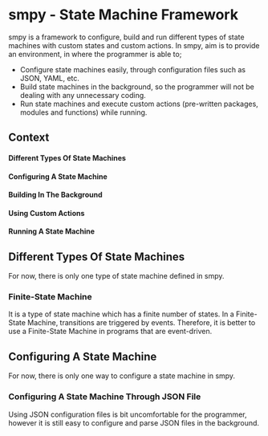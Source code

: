 # smpy - State Machine Framework
smpy is a framework to configure, build and run different types of state machines with custom states and custom actions. In smpy, aim is to provide an environment, in where the programmer is able to;

- Configure state machines easily, through configuration files such as JSON, YAML, etc.
- Build state machines in the background, so the programmer will not be dealing with any unnecessary coding.
- Run state machines and execute custom actions (pre-written packages, modules and functions) while running.

## Context
  #### Different Types Of State Machines
  #### Configuring A State Machine
  #### Building In The Background
  #### Using Custom Actions
  #### Running A State Machine 

## Different Types Of State Machines
For now, there is only one type of state machine defined in smpy.

### Finite-State Machine
It is a type of state machine which has a finite number of states. In a Finite-State Machine, transitions are triggered by events. Therefore, it is better to use a Finite-State Machine in programs that are event-driven.


## Configuring A State Machine
For now, there is only one way to configure a state machine in smpy.

### Configuring A State Machine Through JSON File
Using JSON configuration files is bit uncomfortable for the programmer, however it is still easy to configure and parse JSON files in the background.


